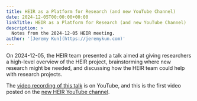 ```yaml
---
title: HEIR as a Platform for Research (and new YouTube Channel)
date: 2024-12-05T00:00:00+00:00
linkTitle: HEIR as a Platform for Research (and new YouTube Channel)
description: >
  Notes from the 2024-12-05 HEIR meeting.
author: '[Jeremy Kun](https://jeremykun.com)'
---
```


On 2024-12-05, the HEIR team presented a talk aimed at giving researchers a
high-level overview of the HEIR project, brainstorming where new research might
be needed, and discussing how the HEIR team could help with research projects.

The [video recording of this talk](https://youtu.be/t_XHw7LVy8s) is on YouTube,
and this is the first video posted on the
[new HEIR YouTube channel](https://www.youtube.com/@HEIRCompiler).
